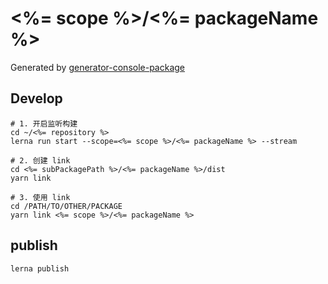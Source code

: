 # <%= scope %>/<%= packageName %>

Generated by [generator-console-package](https://github.com/easyops-cn/generator-console-package)

## Develop

```
# 1. 开启监听构建
cd ~/<%= repository %>
lerna run start --scope=<%= scope %>/<%= packageName %> --stream

# 2. 创建 link
cd <%= subPackagePath %>/<%= packageName %>/dist
yarn link

# 3. 使用 link
cd /PATH/TO/OTHER/PACKAGE
yarn link <%= scope %>/<%= packageName %>
```

## publish

```
lerna publish
```
